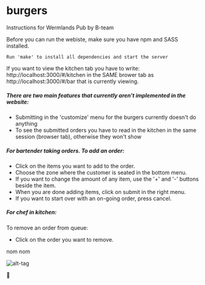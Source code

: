 # burgers

Instructions for Wermlands Pub by B-team

Before you can run the webiste, make sure you have npm and SASS installed.

```
Run 'make' to install all dependencies and start the server
```

If you want to view the kitchen tab you have to write: http://localhost:3000/#/kitchen in the SAME brower tab as http://localhost:3000/#/bar that is currently viewing.


##### There are two main features that currently aren't implemented in the website:
  - Submitting in the 'customize' menu for the burgers currently doesn't do anything
  - To see the submitted orders you have to read in the kitchen in the same session (browser tab), otherwise they won't show

##### For bartender taking orders. To add an order:
  - Click on the items you want to add to the order.
  - Choose the zone where the customer is seated in the bottom menu.
  - If you want to change the amount of any item, use the '+' and '-' buttons beside the item.
  - When you are done adding items, click on submit in the right menu.
  - If you want to start over with an on-going order, press cancel.

##### For chef in kitchen:

To remove an order from queue:
  - Click on the order you want to remove.


nom nom

![alt-tag](http://www.foundshit.com/pictures/animals/turtle-hamburger.jpg)


